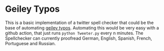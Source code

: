 # Geiley Typos

This is a basic implementation of a twitter spell checker that could be the base of automating [geiley typos](https://twitter.com/geileytypos). Automating this would be very easy with a github action, that just runs `python Tweeter.py` every n minutes. The Spellchecker can currently proofread German, English, Spanish, French, Portuguese and Russian.
